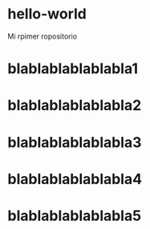 # hello-world
Mi rpimer ropositorio
# blablablablablabla1
# blablablablablabla2
# blablablablablabla3
# blablablablablabla4
# blablablablablabla5
